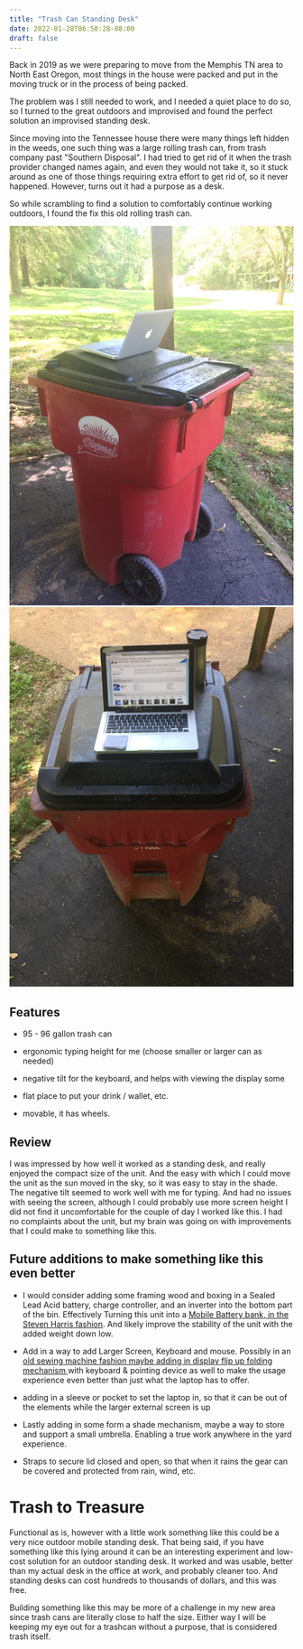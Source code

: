```yaml
---
title: "Trash Can Standing Desk"
date: 2022-01-28T06:50:28-08:00
draft: false
---
```


Back in 2019 as we were preparing to move from the Memphis TN area to North East Oregon, most things in the house were packed and put in the moving truck or in the process of being packed.

The problem was I still needed to work, and I needed a quiet place to do so, so I turned to the great outdoors and improvised and found the perfect solution an improvised standing desk. 

Since moving into the Tennessee house there were many things left hidden in the weeds, one such thing was a large rolling trash can, from trash company past "Southern Disposal". I had tried to get rid of it when the trash provider changed names again, and even they would not take it, so it stuck around as one of those things requiring extra effort to get rid of, so it never happened. However, turns out it had a purpose as a desk. 

So while scrambling to find a solution to comfortably continue working outdoors, I found the fix this old rolling trash can.

![image Trash can with open mac book pro on lid side view](IMG_0534.PNG)
![image looking down view at the running MacBook Pro with NOAA website on screen with Contigo travel mug on flat spot right side behind laptop ](IMG_0536.PNG)

## Features 

- 95 - 96 gallon trash can

- ergonomic  typing height for me (choose smaller or larger can as needed)

- negative tilt for the keyboard, and helps with viewing the display some

- flat place to put your drink / wallet, etc.

- movable, it has wheels.

## Review 

I was impressed by how well it worked as a standing desk, and really enjoyed the compact size of the unit. And the easy with which I could move the unit as the sun moved in the sky, so it was easy to stay in the shade. The negative tilt seemed to work well with me for typing. And had no issues with seeing the screen, although I could probably use more screen height I did not find it uncomfortable for the couple of day I worked like this. I had no complaints about the unit, but my brain was going on with improvements that I could make to something like this.

## Future additions to make something like this even better

- I would consider adding some framing wood and boxing in a Sealed Lead Acid battery, charge controller, and an inverter into the bottom part of the bin. Effectively Turning this unit into a [Mobile Battery bank, in the Steven Harris fashion](http://www.battery1234.com/). And likely improve the stability of the unit with the added weight down low.

- Add in a way to add Larger Screen, Keyboard and mouse. Possibly in an [old sewing machine fashion maybe adding in display flip up folding mechanism ](https://youtu.be/YNFiXOzL-2k?t=63)with keyboard & pointing device as well to make the usage experience even better than just what the laptop has to offer.

- adding in a sleeve or pocket to set the laptop in, so that it can be out of the elements while the larger external screen is up

- Lastly adding in some form a shade mechanism, maybe a way to store and support a small umbrella. Enabling a true work anywhere in the yard experience.

- Straps to secure lid closed and open, so that when it rains the gear can be covered and protected from rain, wind,  etc.


# Trash to Treasure
 
Functional as is, however with a little work something like this could be a very nice outdoor mobile standing desk. That being said, if you have something like this lying around it can be an interesting experiment and low-cost solution for an outdoor standing desk. It worked and was usable, better than my actual desk in the office at work, and probably cleaner too. And standing desks can cost hundreds to thousands of dollars, and this was free.

Building something like this may be more of a challenge in my new area since trash cans are literally close to half the size. Either way I will be keeping my eye out for a trashcan without a purpose, that is considered trash itself.
